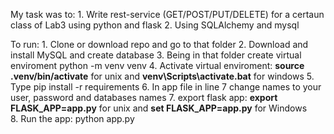 My task was to:
    1. Write rest-service (GET/POST/PUT/DELETE) for a certaun class of Lab3 using python and flask
    2. Using SQLAlchemy and mysql

To run:
    1. Clone or download repo and go to that folder
    2. Download and install MySQL and create database
    3. Being in that folder create virtual enviroment python -m venv venv
    4. Activate virtual enviroment: __source .venv/bin/activate__ for unix and __venv\Scripts\activate.bat__ for windows
    5. Type pip install -r requirements
    6. In app file in line 7 change names to your user, password and databases names
    7. export flask app: __export FLASK_APP=app.py__ for unix and __set FLASK_APP=app.py__ for Windows  
    8. Run the app: python app.py
